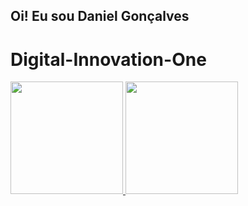 ## Oi! Eu sou Daniel Gonçalves
# Digital-Innovation-One

 <div>
  <a href="https://github.com/DGT-DevDroid">
  <img height="180em" src="https://github-readme-stats.vercel.app/api?username=dgt-devdroid&show_icons=true&theme=dracula&include_all_commits=true&count_private=true"/>
  <img height="180em" src="https://github-readme-stats.vercel.app/api/top-langs/?username=dgt-devdroid&layout=compact&langs_count=7&theme=dracula"/>
</div>
